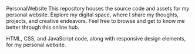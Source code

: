 PersonalWebsite
This repository houses the source code and assets for my personal website. Explore my digital space, where I share my thoughts, projects, and creative endeavors. Feel free to browse and get to know me better through this online hub.

HTML, CSS, and JavaScript code, along with responsive design elements, for my personal website.
